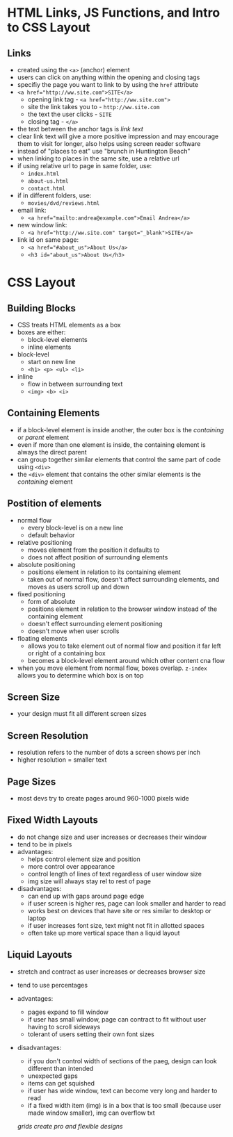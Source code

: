 #  HTML Links, JS Functions, and Intro to CSS Layout

## Links
- created using the `<a>` (anchor) element
- users can click on anything within the opening and closing tags
- specifiy the page you want to link to by using the `href` attribute
- `<a href="http://ww.site.com">SITE</a>`
  - opening link tag - `<a href="http://ww.site.com">`
  - site the link takes you to - `http://ww.site.com`
  - the text the user clicks - `SITE`
  - closing tag - `</a>`
- the text between the anchor tags is *link text*
- clear link text will give a more positive impression and may encourage them to visit for longer, also helps using screen reader software
- instead of "places to eat" use "brunch in Huntington Beach"
- when linking to places in the same site, use a relative url
- if using relative url to page in same folder, use:
  - `index.html`
  - `about-us.html`
  - `contact.html`
- if in different folders, use:
  - `movies/dvd/reviews.html`
- email link:
  - `<a href="mailto:andrea@example.com">Email Andrea</a>`
- new window link:
  - `<a href="http://ww.site.com" target="_blank">SITE</a>`
- link id on same page:
  - `<a href="#about_us">About Us</a>`
  - `<h3 id="about_us">About Us</h3>`

# CSS Layout

## Building Blocks
- CSS treats HTML elements as a box
- boxes are either:
  - block-level elements
  - inline elements
- block-level
  - start on new line
  - `<h1> <p> <ul> <li>`
- inline
  - flow in between surrounding text
  - `<img> <b> <i>`

## Containing Elements
- if a block-level element is inside another, the outer box is the *containing* or *parent* element
- even if more than one element is inside, the containing element is always the direct parent
- can group together similar elements that control the same part of code using `<div>`
- the `<div>` element that contains the other similar elements is the *containing* element

## Postition of elements
- normal flow
  - every block-level is on a new line
  - default behavior
- relative positioning
  - moves element from the position it defaults to 
  - does not affect position of surrounding elements
- absolute positioning
  - positions element in relation to its containing element
  - taken out of normal flow, doesn't affect surrounding elements, and moves as users scroll up and down
- fixed positioning
  - form of absolute
  - positions element in relation to the browser window instead of the containing element
  - doesn't effect surrounding element positioning
  - doesn't move when user scrolls
- floating elements
  - allows you to take element out of normal flow and position it far left or right of a containing box
  - becomes a block-level element around which other content cna flow
- when you move element from normal flow, boxes overlap. `z-index` allows you to determine which box is on top

## Screen Size
- your design must fit all different screen sizes

## Screen Resolution
- resolution refers to the number of dots a screen shows per inch
- higher resolution = smaller text

## Page Sizes
- most devs try to create pages around 960-1000 pixels wide

## Fixed Width Layouts
- do not change size and user increases or decreases their window
- tend to be in pixels
- advantages:
  - helps control element size and position
  - more control over appearance
  - control length of lines of text regardless of user window size
  - img size will always stay rel to rest of page
- disadvantages:
  - can end up with gaps around page edge
  - if user screen is higher res, page can look smaller and harder to read
  - works best on devices that have site or res similar to desktop or laptop
  - if user increases font size, text might not fit in allotted spaces
  - often take up more vertical space than a liquid layout

## Liquid Layouts
- stretch and contract as user increases or decreases browser size
- tend to use percentages
- advantages:
  - pages expand to fill window
  - if user has small window, page can contract to fit without user having to scroll sideways
  - tolerant of users setting their own font sizes
- disadvantages:
  - if you don't control width of sections of the paeg, design can look different than intended
  - unexpected gaps
  - items can get squished
  - if user has wide window, text can become very long and harder to read
  - if a fixed width item (img) is in a box that is too small (because user made window smaller), img can overflow txt  

  *grids create pro and flexible designs*
  
##